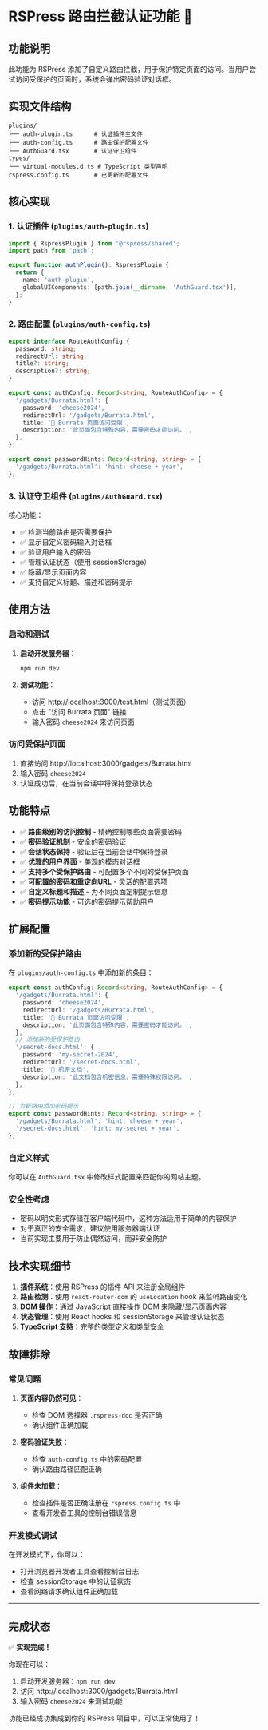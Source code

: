# RSPress 路由拦截认证功能 🔐

## 功能说明

此功能为 RSPress 添加了自定义路由拦截，用于保护特定页面的访问。当用户尝试访问受保护的页面时，系统会弹出密码验证对话框。

## 实现文件结构

```
plugins/
├── auth-plugin.ts      # 认证插件主文件
├── auth-config.ts      # 路由保护配置文件
└── AuthGuard.tsx       # 认证守卫组件
types/
└── virtual-modules.d.ts # TypeScript 类型声明
rspress.config.ts       # 已更新的配置文件
```

## 核心实现

### 1. 认证插件 (`plugins/auth-plugin.ts`)

```typescript
import { RspressPlugin } from '@rspress/shared';
import path from 'path';

export function authPlugin(): RspressPlugin {
  return {
    name: 'auth-plugin',
    globalUIComponents: [path.join(__dirname, 'AuthGuard.tsx')],
  };
}
```

### 2. 路由配置 (`plugins/auth-config.ts`)

```typescript
export interface RouteAuthConfig {
  password: string;
  redirectUrl: string;
  title?: string;
  description?: string;
}

export const authConfig: Record<string, RouteAuthConfig> = {
  '/gadgets/Burrata.html': {
    password: 'cheese2024',
    redirectUrl: '/gadgets/Burrata.html',
    title: '🧀 Burrata 页面访问受限',
    description: '此页面包含特殊内容，需要密码才能访问。',
  },
};

export const passwordHints: Record<string, string> = {
  '/gadgets/Burrata.html': 'hint: cheese + year',
};
```

### 3. 认证守卫组件 (`plugins/AuthGuard.tsx`)

核心功能：

- ✅ 检测当前路由是否需要保护
- ✅ 显示自定义密码输入对话框
- ✅ 验证用户输入的密码
- ✅ 管理认证状态（使用 sessionStorage）
- ✅ 隐藏/显示页面内容
- ✅ 支持自定义标题、描述和密码提示

## 使用方法

### 启动和测试

1. **启动开发服务器**：

   ```bash
   npm run dev
   ```

2. **测试功能**：
   - 访问 http://localhost:3000/test.html（测试页面）
   - 点击 "访问 Burrata 页面" 链接
   - 输入密码 `cheese2024` 来访问页面

### 访问受保护页面

1. 直接访问 http://localhost:3000/gadgets/Burrata.html
2. 输入密码 `cheese2024`
3. 认证成功后，在当前会话中将保持登录状态

## 功能特点

- ✅ **路由级别的访问控制** - 精确控制哪些页面需要密码
- ✅ **密码验证机制** - 安全的密码验证
- ✅ **会话状态保持** - 验证后在当前会话中保持登录
- ✅ **优雅的用户界面** - 美观的模态对话框
- ✅ **支持多个受保护路由** - 可配置多个不同的受保护页面
- ✅ **可配置的密码和重定向URL** - 灵活的配置选项
- ✅ **自定义标题和描述** - 为不同页面定制提示信息
- ✅ **密码提示功能** - 可选的密码提示帮助用户

## 扩展配置

### 添加新的受保护路由

在 `plugins/auth-config.ts` 中添加新的条目：

```typescript
export const authConfig: Record<string, RouteAuthConfig> = {
  '/gadgets/Burrata.html': {
    password: 'cheese2024',
    redirectUrl: '/gadgets/Burrata.html',
    title: '🧀 Burrata 页面访问受限',
    description: '此页面包含特殊内容，需要密码才能访问。',
  },
  // 添加新的受保护路由
  '/secret-docs.html': {
    password: 'my-secret-2024',
    redirectUrl: '/secret-docs.html',
    title: '🔐 机密文档',
    description: '此文档包含机密信息，需要特殊权限访问。',
  },
};

// 为新路由添加密码提示
export const passwordHints: Record<string, string> = {
  '/gadgets/Burrata.html': 'hint: cheese + year',
  '/secret-docs.html': 'hint: my-secret + year',
};
```

### 自定义样式

你可以在 `AuthGuard.tsx` 中修改样式配置来匹配你的网站主题。

### 安全性考虑

- 密码以明文形式存储在客户端代码中，这种方法适用于简单的内容保护
- 对于真正的安全需求，建议使用服务器端认证
- 当前实现主要用于防止偶然访问，而非安全防护

## 技术实现细节

1. **插件系统**：使用 RSPress 的插件 API 来注册全局组件
2. **路由检测**：使用 `react-router-dom` 的 `useLocation` hook 来监听路由变化
3. **DOM 操作**：通过 JavaScript 直接操作 DOM 来隐藏/显示页面内容
4. **状态管理**：使用 React hooks 和 sessionStorage 来管理认证状态
5. **TypeScript 支持**：完整的类型定义和类型安全

## 故障排除

### 常见问题

1. **页面内容仍然可见**：

   - 检查 DOM 选择器 `.rspress-doc` 是否正确
   - 确认组件正确加载

2. **密码验证失败**：

   - 检查 `auth-config.ts` 中的密码配置
   - 确认路由路径匹配正确

3. **组件未加载**：
   - 检查插件是否正确注册在 `rspress.config.ts` 中
   - 查看开发者工具的控制台错误信息

### 开发模式调试

在开发模式下，你可以：

- 打开浏览器开发者工具查看控制台日志
- 检查 sessionStorage 中的认证状态
- 查看网络请求确认组件正确加载

---

## 完成状态

✅ **实现完成！**

你现在可以：

1. 启动开发服务器：`npm run dev`
2. 访问 http://localhost:3000/gadgets/Burrata.html
3. 输入密码 `cheese2024` 来测试功能

功能已经成功集成到你的 RSPress 项目中，可以正常使用了！
